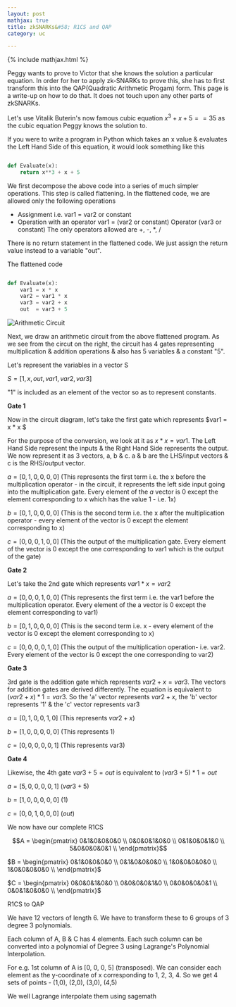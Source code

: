 ```yaml
---
layout: post
mathjax: true
title: zkSNARKs&#58; R1CS and QAP
category: uc

---
```


{% include mathjax.html %}

Peggy wants to prove to Victor that she knows the solution a particular equation. In order for her to apply zk-SNARKs to prove this, she has to first transform this  into the QAP(Quadratic Arithmetic Progam) form. This page is a write-up on how to do that. It does not touch upon any other parts of zkSNARKs.

Let's use Vitalik Buterin's now famous cubic equation $x^3 + x + 5 == 35$ as the cubic equation Peggy knows the solution to.

If you were to write a program in Python which takes an x value & evaluates the Left Hand Side of this equation, it would look something like this

~~~python

def Evaluate(x):
    return x**3 + x + 5

~~~

We first decompose the above code into a series of much simpler operations. This step is called flattening.
In the flattened code, we are allowed only the following operations 

- Assignment i.e. var1 = var2 or constant
- Operation with an operator var1 = (var2 or constant) Operator (var3 or constant) 
The only operators allowed are +, -, \*, / 

There is no return statement in the flattened code. We just assign the return value instead to a variable "out".

The flattened code 

~~~python

def Evaluate(x):
    var1 = x * x 
    var2 = var1 * x 
    var3 = var2 + x
    out  = var3 + 5
~~~
    

<img class="image-left" alt="Arithmetic Circuit"
    title="Arithmetic Circuit"
    src="https://raw.githubusercontent.com/RisenCrypto/RisenCrypto.github.io/master/images/Circuit.png"
/> 
  
Next, we draw an arithmetic circuit from the above flattened program. As we see from the circut on the right, the circuit has 4 gates representing multiplication & addition operations & also has 5 variables & a constant "5". 

Let's represent the variables in a vector S

$S = [1, x, out, var1, var2, var3]$

"1" is included as an element of the vector so as to represent constants.


**Gate 1**  

Now in the circuit diagram, let's take the first gate which represents $var1 = x * x $

For the purpose of the conversion, we look at it as $x * x = var1$. The Left Hand Side represent the inputs & the Right Hand Side represents the output.
We now represent it as 3 vectors, a, b & c. a & b are the LHS/input vectors & c is the RHS/output vector.

$a = [0, 1, 0, 0, 0, 0]$ (This represents the first term i.e. the x before the multiplication operator - in the circuit, it represents the left side input going into the multiplication gate. Every element of the $a$ vector is 0 except the element corresponding to x which has the value 1 - i.e. 1x)

$b = [0, 1, 0, 0, 0, 0]$ (This is the second term i.e. the x after the multiplication operator - every element of the vector is 0 except the element corresponding to x)

$c = [0, 0, 0, 1, 0, 0]$ (This the output of the multiplication gate. Every element of the vector is 0 except the one corresponding to var1 which is the output of the gate)  

**Gate 2**

Let's take the 2nd gate which represents $var1 * x  = var2$

$a = [0, 0, 0, 1, 0, 0]$ (This represents the first term i.e. the var1 before the multiplication operator. Every element of the a vector is 0 except the element corresponding to var1)

$b = [0, 1, 0, 0, 0, 0]$ (This is the second term i.e. x - every element of the vector is 0 except the element corresponding to x)

$c = [0, 0, 0, 0, 1, 0]$ (This the output of the multiplication operation- i.e. var2. Every element of the vector is 0 except the one corresponding to var2)

**Gate 3**

3rd gate is the addition gate which represents $var2 + x = var3$. The vectors for addition gates are derived differently. The equation is equivalent to $(var2 + x) * 1 = var3$. So the 'a' vector represents $var2 + x$, the 'b' vector represents '1' & the 'c' vector represents var3

$a = [0, 1, 0, 0, 1, 0]$ (This represents $var2 + x$)

$b = [1, 0, 0, 0, 0, 0]$ (This represents 1)

$c = [0, 0, 0, 0, 0, 1]$ (This represents var3)

**Gate 4**

Likewise, the 4th gate $var3 + 5 = out$ is equivalent to $(var3 + 5) * 1 = out$ 

$a = [5, 0, 0, 0, 0, 1]$ ($var3 + 5$)

$b = [1, 0, 0, 0, 0, 0]$ ($1$)

$c = [0, 0, 1, 0, 0, 0]$ ($out$)

We now have our complete R1CS

$$A = 
\begin{pmatrix} 
    0&1&0&0&0&0 \\
    0&0&0&1&0&0 \\
    0&1&0&0&1&0 \\
    5&0&0&0&0&1 \\
\end{pmatrix}$$

$B =
\begin{pmatrix} 
0&1&0&0&0&0 \\
0&1&0&0&0&0 \\
1&0&0&0&0&0 \\
1&0&0&0&0&0 \\
\end{pmatrix}$

$C = 
\begin{pmatrix} 
0&0&0&1&0&0 \\
0&0&0&0&1&0 \\
0&0&0&0&0&1 \\
0&0&1&0&0&0 \\
\end{pmatrix}$

R1CS to QAP

We have 12 vectors of length 6. We have to transform these to 6 groups of 3 degree 3 polynomials. 

Each column of A, B & C has 4 elements. Each such column can be converted into a polynomial of Degree 3 using Lagrange's Polynomial Interpolation.

For e.g. 1st column of A is [0, 0, 0, 5] (transposed). We can consider each element as the y-coordinate of x corresponding to 1, 2, 3, 4. So we get 4 sets of points - (1,0), (2,0), (3,0), (4,5)

We well Lagrange interpolate them using sagemath


